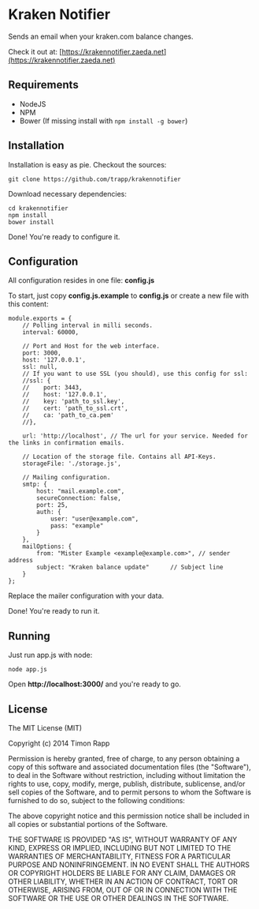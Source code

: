 # Kraken Notifier

Sends an email when your kraken.com balance changes.

Check it out at: [https://krakennotifier.zaeda.net](https://krakennotifier.zaeda.net)

## Requirements

* NodeJS
* NPM
* Bower (If missing install with `npm install -g bower`)

## Installation

Installation is easy as pie. Checkout the sources:

    git clone https://github.com/trapp/krakennotifier

Download necessary dependencies:

    cd krakennotifier
    npm install
    bower install

Done! You're ready to configure it.

## Configuration

All configuration resides in one file: **config.js**

To start, just copy **config.js.example** to **config.js** or create a new file with this content:

    module.exports = {
        // Polling interval in milli seconds.
        interval: 60000,

        // Port and Host for the web interface.
        port: 3000,
        host: '127.0.0.1',
        ssl: null,
        // If you want to use SSL (you should), use this config for ssl:
        //ssl: {
        //    port: 3443,
        //    host: '127.0.0.1',
        //    key: 'path_to_ssl.key',
        //    cert: 'path_to_ssl.crt',
        //    ca: 'path_to_ca.pem'
        //},

        url: 'http://localhost', // The url for your service. Needed for the links in confirmation emails.

        // Location of the storage file. Contains all API-Keys.
        storageFile: './storage.js',

        // Mailing configuration.
        smtp: {
            host: "mail.example.com",
            secureConnection: false,
            port: 25,
            auth: {
                user: "user@example.com",
                pass: "example"
            }
        },
        mailOptions: {
            from: "Mister Example <example@example.com>", // sender address
            subject: "Kraken balance update"      // Subject line
        }
    };

Replace the mailer configuration with your data.

Done! You're ready to run it.

## Running

Just run app.js with node:

    node app.js

Open **http://localhost:3000/** and you're ready to go.

## License

The MIT License (MIT)

Copyright (c) 2014 Timon Rapp

Permission is hereby granted, free of charge, to any person obtaining a copy
of this software and associated documentation files (the "Software"), to deal
in the Software without restriction, including without limitation the rights
to use, copy, modify, merge, publish, distribute, sublicense, and/or sell
copies of the Software, and to permit persons to whom the Software is
furnished to do so, subject to the following conditions:

The above copyright notice and this permission notice shall be included in all
copies or substantial portions of the Software.

THE SOFTWARE IS PROVIDED "AS IS", WITHOUT WARRANTY OF ANY KIND, EXPRESS OR
IMPLIED, INCLUDING BUT NOT LIMITED TO THE WARRANTIES OF MERCHANTABILITY,
FITNESS FOR A PARTICULAR PURPOSE AND NONINFRINGEMENT. IN NO EVENT SHALL THE
AUTHORS OR COPYRIGHT HOLDERS BE LIABLE FOR ANY CLAIM, DAMAGES OR OTHER
LIABILITY, WHETHER IN AN ACTION OF CONTRACT, TORT OR OTHERWISE, ARISING FROM,
OUT OF OR IN CONNECTION WITH THE SOFTWARE OR THE USE OR OTHER DEALINGS IN THE
SOFTWARE.